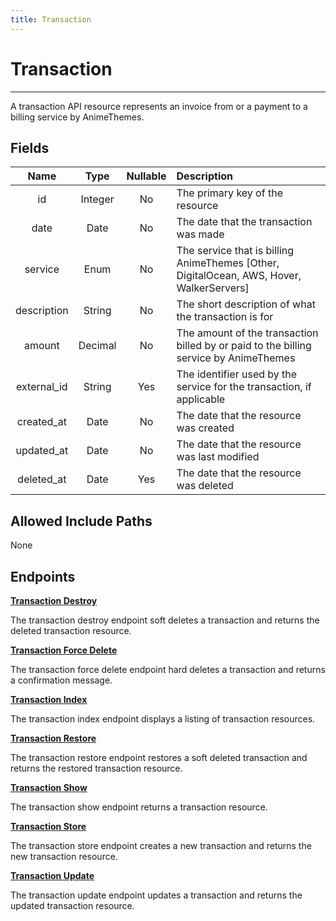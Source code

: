 ```yaml
---
title: Transaction
---
```


# Transaction

---

A transaction API resource represents an invoice from or a payment to a billing service by AnimeThemes.

## Fields

|    Name               |  Type   | Nullable | Description                                                                              |
| :-------------------: | :-----: | :------: | :--------------------------------------------------------------------------------------- |
| id                    | Integer | No       | The primary key of the resource                                                          |
| date                  | Date    | No       | The date that the transaction was made                                                   |
| service               | Enum    | No       | The service that is billing AnimeThemes [Other, DigitalOcean, AWS, Hover, WalkerServers] |
| description           | String  | No       | The short description of what the transaction is for                                     |
| amount                | Decimal | No       | The amount of the transaction billed by or paid to the billing service by AnimeThemes    |
| external_id           | String  | Yes      | The identifier used by the service for the transaction, if applicable                    |
| created_at            | Date    | No       | The date that the resource was created                                                   |
| updated_at            | Date    | No       | The date that the resource was last modified                                             |
| deleted_at            | Date    | Yes      | The date that the resource was deleted                                                   |

## Allowed Include Paths

None

## Endpoints

**[Transaction Destroy](/billing/transaction/destroy/)**

The transaction destroy endpoint soft deletes a transaction and returns the deleted transaction resource.

**[Transaction Force Delete](/billing/transaction/forceDelete/)**

The transaction force delete endpoint hard deletes a transaction and returns a confirmation message.

**[Transaction Index](/billing/transaction/index/)**

The transaction index endpoint displays a listing of transaction resources.

**[Transaction Restore](/billing/transaction/restore/)**

The transaction restore endpoint restores a soft deleted transaction and returns the restored transaction resource.

**[Transaction Show](/billing/transaction/show/)**

The transaction show endpoint returns a transaction resource.

**[Transaction Store](/billing/transaction/store/)**

The transaction store endpoint creates a new transaction and returns the new transaction resource.

**[Transaction Update](/billing/transaction/update/)**

The transaction update endpoint updates a transaction and returns the updated transaction resource.